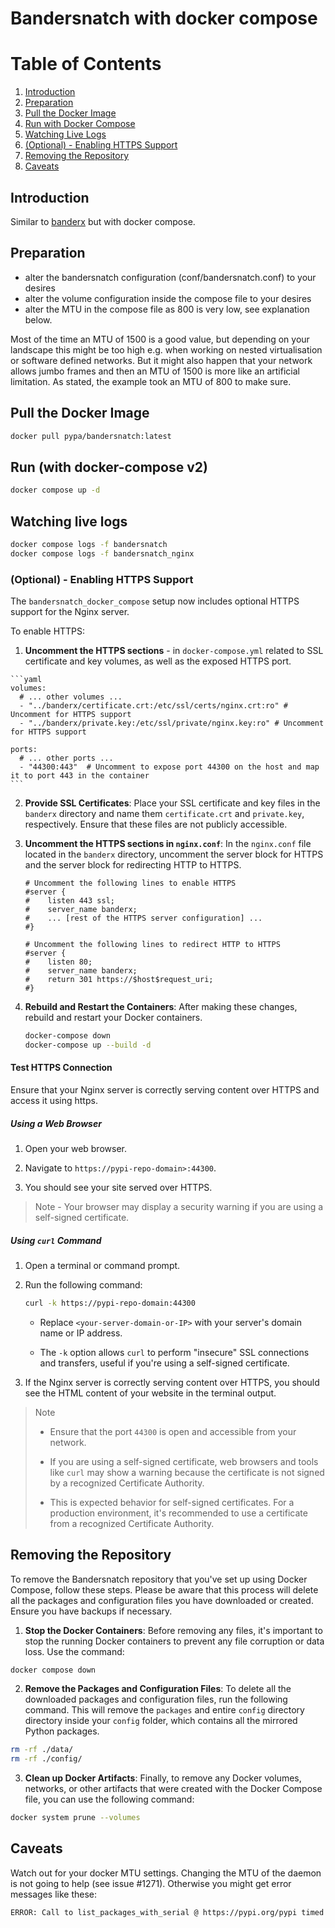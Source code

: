 # Bandersnatch with docker compose

# Table of Contents
1. [Introduction](#introduction)
2. [Preparation](#preparation)
3. [Pull the Docker Image](#pull-the-docker-image)
4. [Run with Docker Compose](#run-with-docker-compose-v2)
5. [Watching Live Logs](#watching-live-logs)
6. [(Optional) - Enabling HTTPS Support](#optional---enabling-https-support)
7. [Removing the Repository](#removing-the-repository)
8. [Caveats](#caveats)

## Introduction

Similar to [banderx](https://github.com/pypa/bandersnatch/tree/main/src/banderx) but with docker compose.

## Preparation

- alter the bandersnatch configuration (conf/bandersnatch.conf) to your desires
- alter the volume configuration inside the compose file to your desires
- alter the MTU in the compose file as 800 is very low, see explanation below.

Most of the time an MTU of 1500 is a good value, but depending on your landscape
this might be too high e.g. when working on nested virtualisation or software
defined networks. But it might also happen that your network allows jumbo frames
and then an MTU of 1500 is more like an artificial limitation. As stated, the
example took an MTU of 800 to make sure.

## Pull the Docker Image

```bash
docker pull pypa/bandersnatch:latest
```

## Run (with docker-compose v2)

```bash
docker compose up -d
```

## Watching live logs

```bash
docker compose logs -f bandersnatch
docker compose logs -f bandersnatch_nginx
```

### (Optional) - Enabling HTTPS Support

The `bandersnatch_docker_compose` setup now includes optional HTTPS support for the Nginx server.

To enable HTTPS:

  1. **Uncomment the HTTPS sections** - in `docker-compose.yml` related to SSL certificate and key volumes, as well as the exposed HTTPS port.

    ```yaml
    volumes:
      # ... other volumes ...
      - "../banderx/certificate.crt:/etc/ssl/certs/nginx.crt:ro" # Uncomment for HTTPS support
      - "../banderx/private.key:/etc/ssl/private/nginx.key:ro" # Uncomment for HTTPS support

    ports:
      # ... other ports ...
      - "44300:443"  # Uncomment to expose port 44300 on the host and map it to port 443 in the container
    ```

2. **Provide SSL Certificates**: Place your SSL certificate and key files in the `banderx` directory and name them `certificate.crt` and `private.key`, respectively. Ensure that these files are not publicly accessible.

3. **Uncomment the HTTPS sections in `nginx.conf`**: In the `nginx.conf` file located in the `banderx` directory, uncomment the server block for HTTPS and the server block for redirecting HTTP to HTTPS.

    ```nginx
    # Uncomment the following lines to enable HTTPS
    #server {
    #    listen 443 ssl;
    #    server_name banderx;
    #    ... [rest of the HTTPS server configuration] ...
    #}

    # Uncomment the following lines to redirect HTTP to HTTPS
    #server {
    #    listen 80;
    #    server_name banderx;
    #    return 301 https://$host$request_uri;
    #}
    ```

4. **Rebuild and Restart the Containers**: After making these changes, rebuild and restart your Docker containers.

    ```bash
    docker-compose down
    docker-compose up --build -d
    ```

#### Test HTTPS Connection
Ensure that your Nginx server is correctly serving content over HTTPS and access it using https.

##### Using a Web Browser

1. Open your web browser.

2. Navigate to `https://pypi-repo-domain>:44300`.

3. You should see your site served over HTTPS.

> Note - Your browser may display a security warning if you are using a self-signed certificate.

##### Using `curl` Command

1. Open a terminal or command prompt.

2. Run the following command:

   ```bash
   curl -k https://pypi-repo-domain:44300
   ```

   - Replace `<your-server-domain-or-IP>` with your server's domain name or IP address.

   - The `-k` option allows `curl` to perform "insecure" SSL connections and transfers, useful if you're using a self-signed certificate.

3. If the Nginx server is correctly serving content over HTTPS, you should see the HTML content of your website in the terminal output.

> Note
>
> - Ensure that the port `44300` is open and accessible from your network.
>
> - If you are using a self-signed certificate, web browsers and tools like `curl` may show a warning because the certificate is not signed by a recognized Certificate Authority.
>
> - This is expected behavior for self-signed certificates. For a production environment, it's recommended to use a certificate from a recognized Certificate Authority.

## Removing the Repository

To remove the Bandersnatch repository that you've set up using Docker Compose, follow these steps. Please be aware that this process will delete all the packages and configuration files you have downloaded or created. Ensure you have backups if necessary.

1. **Stop the Docker Containers**: Before removing any files, it's important to stop the running Docker containers to prevent any file corruption or data loss. Use the command:

```bash
docker compose down
```

2. **Remove the Packages and Configuration Files**: To delete all the downloaded packages and configuration files, run the following command. This will remove the `packages` and entire `config` directory directory inside your `config` folder, which contains all the mirrored Python packages.

```bash
rm -rf ./data/
rm -rf ./config/
```

3. **Clean up Docker Artifacts**: Finally, to remove any Docker volumes, networks, or other artifacts that were created with the Docker Compose file, you can use the following command:

```bash
docker system prune --volumes
```

## Caveats

Watch out for your docker MTU settings. Changing the MTU of the daemon is not going to help (see issue #1271).
Otherwise you might get error messages like these:

```bash
ERROR: Call to list_packages_with_serial @ https://pypi.org/pypi timed out: Connection timeout to host https://pypi.org/pypi (master.py:218)
```
